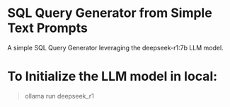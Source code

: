 # SQL Query Generator from Simple Text Prompts
A simple SQL Query Generator leveraging the deepseek-r1:7b LLM model.

# To Initialize the LLM model in local:

> ollama run deepseek_r1
